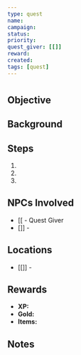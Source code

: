 ```yaml
---
type: quest
name: 
campaign: 
status: 
priority: 
quest_giver: [[]]
reward: 
created: 
tags: [quest]
---
```


# 

## Objective

## Background

## Steps
1. 
2. 
3. 

## NPCs Involved
- [[ - Quest Giver
- []] - 

## Locations
- [[]] - 

## Rewards
- **XP:** 
- **Gold:** 
- **Items:** 

## Notes

